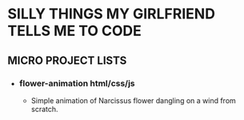 # SILLY THINGS MY GIRLFRIEND TELLS ME TO CODE

## MICRO PROJECT LISTS

 - ### flower-animation html/css/js
    - Simple animation of Narcissus flower dangling on a wind from scratch. 